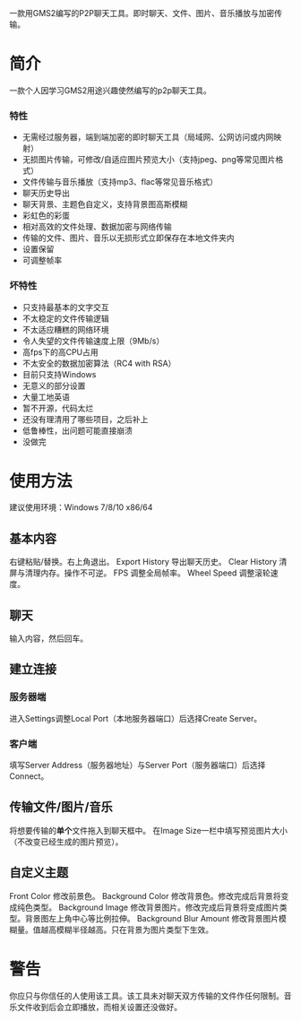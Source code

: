 一款用GMS2编写的P2P聊天工具。即时聊天、文件、图片、音乐播放与加密传输。


<!--more-->

# 简介
一款个人因学习GMS2用途兴趣使然编写的p2p聊天工具。

### 特性
* 无需经过服务器，端到端加密的即时聊天工具（局域网、公网访问或内网映射）
* 无损图片传输，可修改/自适应图片预览大小（支持jpeg、png等常见图片格式）
* 文件传输与音乐播放（支持mp3、flac等常见音乐格式）
* 聊天历史导出
* 聊天背景、主题色自定义，支持背景图高斯模糊
* 彩虹色的彩蛋
* 相对高效的文件处理、数据加密与网络传输
* 传输的文件、图片、音乐以无损形式立即保存在本地文件夹内
* 设置保留
* 可调整帧率

### 坏特性
* 只支持最基本的文字交互
* 不太稳定的文件传输逻辑
* 不太适应糟糕的网络环境
* 令人失望的文件传输速度上限（9Mb/s）
* 高fps下的高CPU占用
* 不太安全的数据加密算法（RC4 with RSA）
* 目前只支持Windows
* 无意义的部分设置
* 大量工地英语
* 暂不开源，代码太烂
* 还没有理清用了哪些项目，之后补上
* 低鲁棒性，出问题可能直接崩溃
* 没做完

# 使用方法
建议使用环境：Windows 7/8/10 x86/64

## 基本内容
右键粘贴/替换。右上角退出。
Export History 导出聊天历史。
Clear History 清屏与清理内存。操作不可逆。
FPS 调整全局帧率。
Wheel Speed 调整滚轮速度。

## 聊天
输入内容，然后回车。

## 建立连接
### 服务器端
进入Settings调整Local Port（本地服务器端口）后选择Create Server。

### 客户端
填写Server Address（服务器地址）与Server Port（服务器端口）后选择Connect。

## 传输文件/图片/音乐
将想要传输的**单个**文件拖入到聊天框中。
在Image Size一栏中填写预览图片大小（不改变已经生成的图片预览）。

## 自定义主题
Front Color 修改前景色。
Background Color 修改背景色。修改完成后背景将变成纯色类型。
Background Image 修改背景图片。修改完成后背景将变成图片类型。背景图左上角中心等比例拉伸。
Background Blur Amount 修改背景图片模糊量。值越高模糊半径越高。只在背景为图片类型下生效。

# 警告
你应只与你信任的人使用该工具。该工具未对聊天双方传输的文件作任何限制。音乐文件收到后会立即播放，而相关设置还没做好。
